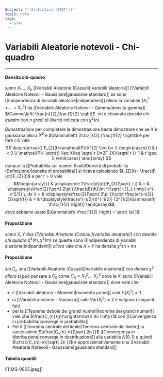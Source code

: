 ```yaml
---
Subject: "[[Statistica (STAT)]]"
topic: nota
tags:
  - STAT
---
```

# Variabili Aleatorie notevoli - Chi-quadro
---
#### Densita chi-quadro
_siano_ $X_{1}\dots,X_{n}$ [[Variabili Aleatorie (Casuali)|variabili aleatorie]] [[Variabili Aleatorie Notevoli - Gaussiane|gaussiane standard]] 
_se_  sono [[Indipendenza di Variabili aleatorie|indipendenti]] 
_allora_ la variabile $(X_{1}^{2}+\dots+X_{n}^{2})$ ha [[Variabile Aleatorie Notevoli - Gamma|densita gamma]] $\Gamma\left( \frac{n}{2},\frac{1}{2} \right)$. ed è chiamata _densita chi-quadro_ con $n$ _gradi di libertà_ indicata con $\chi^{2}(n)$

_Dimostrazione_
	per completare la dimostrazione basta dimostrare che se $X$ è gaussiana allora $X^{2}$ è $\Gamma\left( \frac{1}{2},\frac{1}{2} \right)$
	e per fare ciò vale $$
	\begin{array}{}
F_{Z}(t)=\mathcal{P}(X^{2} \leq t)= \\
\begin{cases}
0  &  t < 0 \\
\mathcal{P}(-\sqrt{t} \leq X\leq \sqrt{ t })=2F_{X}(\sqrt{ t })-1  & t \geq 0 
\end{cases}
\end{array}
$$ dunque la [[Probabilita sui numeri Reali#Densità di probabilità (Definizione)|densita di probabilita]] si ricava calcolando $f_{Z}(t)= \frac{d}{dt}F_{Z}(t)$ e per $t>0$ vale $$\begin{array}{} & 
\displaystyle 2\frac{d}{dt}F_{X}(\sqrt{ t }) & = & \displaystyle\frac{2}{\sqrt{ 2\pi }}\frac{d}{dt}\int ^{\sqrt{ t }}_{-\infty} e^{-x^2/2} \, dx  \\
 = & \displaystyle\frac{2}{\sqrt{ 2\pi }}\cdot  \frac{e^{-t/2}} {2\sqrt{t}} & = & \displaystyle\frac{e^{-t/2}(t)^{-1/2}} {2^{1/2}\Gamma\left( \frac{1}{2} \right)}
\end{array}$$dove abbiamo usato $\Gamma\left( \frac{1}{2} \right) = \sqrt{ \pi }$



#### Proposizione
_siano_ $X,Y$  due _[[Variabili Aleatorie (Casuali)|variabili aleatorie]]_ con desnita _chi quadro_  $\chi^{2}(n), \chi^{2}(m)$
_se_ queste sono [[Indipendenza di Variabili aleatorie|indipendenti]]
_allora_ vale che $X+Y$ ha densita $\chi^{2}(n+m)$


#### Proposizione
_sia_ $C_{n}$ una [[Variabili Aleatorie (Casuali)|Variabile aleatoria]] con _densta_ $\chi^{2}$ 
_allora_ si può pensare a $C_{n}$ come $C_{n}=X^{2}_{1},\dots X^{2}_{n}$ dove le $X_{i}$ sono [[Variabili Aleatorie Notevoli - Gaussiane|gaussiane standard]] dove vale che 
- il [[Variabili aleatoria - Momenti|momento primo]] vale $\mathbb{E}[X_{i}^{2}]=1$ 
- la [[Variabili aleatorie - Varianza]] vale $Var(X_{i}^{2})=2$
e valgono i seguenti fatti
- per la [[Teorema debole dei grandi numeri|teorema dei grandi numeri]] vale che $\frac{C_{n}}{n}\xrightarrow{n \to \infty}1$ con  [[Convergenza in probabilita|converge in probabilita]] 
- Per il [[Teorema centrale del limite|Teorema centrale del limite]] la successione $\cfrac{C_{n}-n}{\sqrt{ 2n }}$ [[Convergenza in distribuzione|converge in dostribuzione]] alla variabile $N(0,1)$ e quindi $\cfrac{C_{n}-n}{\sqrt{ 2n }}$ è approssimativamente una [[Variabili Aleatorie Notevoli - Gaussiane|gaussiana standard]]
	



#### Tabella quantili
![[IMG_0865.jpeg]]